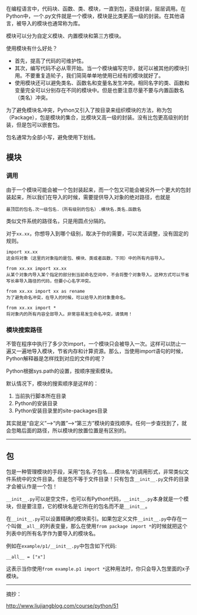 在编程语言中，代码块、函数、类、模块，一直到包，逐级封装，层层调用。在Python中，一个.py文件就是一个模块，模块是比类更高一级的封装。在其他语言，被导入的模块也通常称为库。

模块可以分为自定义模块、内置模块和第三方模块。

使用模块有什么好处？

- 首先，提高了代码的可维护性。
- 其次，编写代码不必从零开始。当一个模块编写完毕，就可以被其他的模块引用。不要重复造轮子，我们简简单单地使用已经有的模块就好了。
- 使用模块还可以避免类名、函数名和变量名发生冲突。相同名字的类、函数和变量完全可以分别存在不同的模块中。但是也要注意尽量不要与内置函数名（类名）冲突。

为了避免模块名冲突，Python又引入了按目录来组织模块的方法，称为包（Package），包是模块的集合，比模块又高一级的封装。没有比包更高级别的封装，但是包可以嵌套包。

包名通常为全部小写，避免使用下划线。

## 模块

### 调用

由于一个模块可能会被一个包封装起来，而一个包又可能会被另外一个更大的包封装起来，所以我们在导入的时候，需要提供导入对象的绝对路径，也就是

`最顶层的包名.次一级包名.（所有级别的包名）.模块名.类名.函数名`

类似文件系统的路径名，只是用圆点分隔的。

对于`xx.xx`，你想导入到哪个级别，取决于你的需要，可以灵活调整，没有固定的规则。

```text
import xx.xx
这会将对象（这里的对象指的是包、模块、类或者函数，下同）中的所有内容导入。

from xx.xx import xx.xx
从某个对象内导入某个指定的部分到当前命名空间中，不会将整个对象导入。这种方式可以节省写长串导入路径的代码，但要小心名字冲突。

from xx.xx import xx as rename
为了避免命名冲突，在导入的时候，可以给导入的对象重命名。

from xx.xx import *
将对象内的所有内容全部导入。非常容易发生命名冲突，请慎用！
```

### 模块搜索路径

不管在程序中执行了多少次import，一个模块只会被导入一次。这样可以防止一遍又一遍地导入模块，节省内存和计算资源。那么，当使用import语句的时候，Python解释器是怎样找到对应的文件的呢？

Python根据sys.path的设置，按顺序搜索模块。

默认情况下，模块的搜索顺序是这样的：

1. 当前执行脚本所在目录
2. Python的安装目录
3. Python安装目录里的site-packages目录

其实就是“自定义”——>“内置”——>“第三方”模块的查找顺序。任何一步查找到了，就会忽略后面的路径，所以模块的放置位置是有区别的。

***

## 包

包是一种管理模块的手段，采用“包名.子包名.....模块名”的调用形式，非常类似文件系统中的文件目录。但是包不等于文件目录！只有包含`__init__.py`文件的目录才会被认作是一个包！

`__init__.py`可以是空文件，也可以有Python代码，`__init__.py`本身就是一个模块，但是要注意，它的模块名是它所在的包名而不是`__init__`。

在`__init__.py`可以设置精确的模块索引。如果包定义文件`__init__.py`中存在一个叫做`__all__`的列表变量，那么在使用`from package import *`的时候就把这个列表中的所有名字作为要导入的模块名。

例如在`example/p1/__init__.py`中包含如下代码:

```
__all__ = ["x"]
```

这表示当你使用`from example.p1 import *`这种用法时，你只会导入包里面的x子模块。

***

摘抄：

http://www.liujiangblog.com/course/python/51